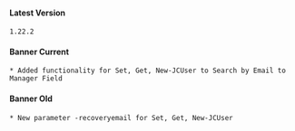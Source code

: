 #### Latest Version

```
1.22.2
```

#### Banner Current

```
* Added functionality for Set, Get, New-JCUser to Search by Email to Manager Field
```

#### Banner Old

```
* New parameter -recoveryemail for Set, Get, New-JCUser
```
